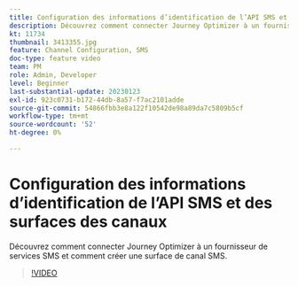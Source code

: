 ```yaml
---
title: Configuration des informations d’identification de l’API SMS et des surfaces des canaux
description: Découvrez comment connecter Journey Optimizer à un fournisseur de services SMS et comment créer une surface de canal SMS.
kt: 11734
thumbnail: 3413355.jpg
feature: Channel Configuration, SMS
doc-type: feature video
team: PM
role: Admin, Developer
level: Beginner
last-substantial-update: 20230123
exl-id: 923c0731-b172-44db-8a57-f7ac2101adde
source-git-commit: 54866fbb3e8a122f10542de98a89da7c5809b5cf
workflow-type: tm+mt
source-wordcount: '52'
ht-degree: 0%

---
```


# Configuration des informations d’identification de l’API SMS et des surfaces des canaux

Découvrez comment connecter Journey Optimizer à un fournisseur de services SMS et comment créer une surface de canal SMS.

>[!VIDEO](https://video.tv.adobe.com/v/3413355?quality=12)
